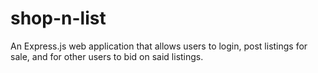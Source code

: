 # shop-n-list
An Express.js web application that allows users to login, post listings for sale, and for other users to bid on said listings.

